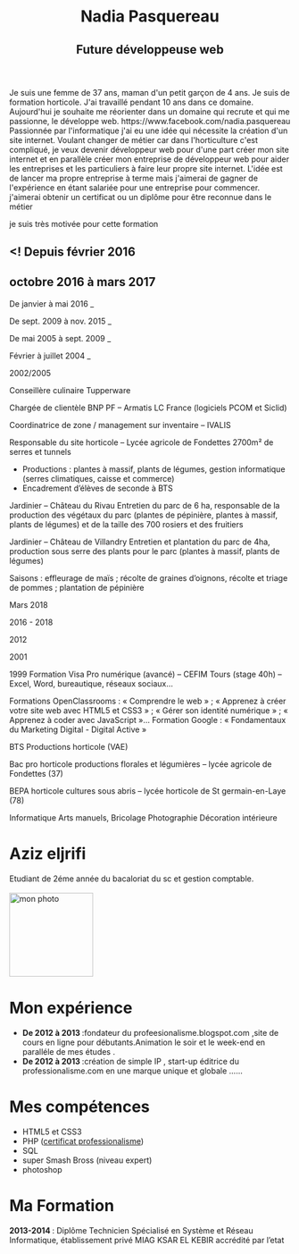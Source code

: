<header>
  <h1> Nadia Pasquereau </h1>
  <h2>  Future développeuse web </h2>
</header>

<body>
  <section>
    <p> Je suis une femme de 37 ans, maman d'un petit garçon de 4 ans. Je suis de formation horticole. J'ai travaillé pendant 10 ans dans ce domaine. Aujourd'hui je souhaite me réorienter dans un domaine qui recrute et qui me passionne, le développe web. 
      <a> https://www.facebook.com/nadia.pasquereau </a>
      Passionnée par l'informatique j'ai eu une idée qui nécessite la création d'un site internet. Voulant changer de métier car dans l'horticulture c'est compliqué, je veux devenir développeur web pour d'une part créer mon site internet et en parallèle créer mon entreprise de développeur web pour aider les entreprises et les particuliers à faire leur propre site internet. L'idée est de lancer ma propre entreprise à terme mais j'aimerai de gagner de l'expérience en étant salariée pour une entreprise pour commencer.
      j'aimerai obtenir un certificat ou un diplôme pour être reconnue dans le métier
   </p>
  </section>

  <article>
  </article>


</body>


<footer>
  <p> je suis très motivée pour cette formation
  </p>
</footer>

<! Depuis février 2016
-
octobre 2016 à mars 2017
-
De janvier à mai 2016
_

De sept. 2009 à nov. 2015
_


De mai 2005 à sept. 2009
_



Février à juillet 2004
_

2002/2005

Conseillère culinaire Tupperware

Chargée de clientèle BNP PF – Armatis LC France (logiciels PCOM et Siclid)


Coordinatrice de zone / management sur inventaire – IVALIS 


Responsable du site horticole – Lycée agricole de Fondettes 
2700m² de serres et tunnels
-	Productions : plantes à massif, plants de légumes, gestion informatique (serres climatiques, caisse et commerce)
-	Encadrement d’élèves de seconde à BTS

Jardinier – Château du Rivau 
Entretien du parc de 6 ha, responsable de la production des végétaux du parc (plantes de pépinière, plantes à massif, plants de légumes) et de la taille des 700 rosiers et des fruitiers

Jardinier – Château de Villandry
Entretien et plantation du parc de 4ha, production sous serre des plants pour le parc (plantes à massif, plants de légumes)

Saisons : effleurage de maïs ; récolte de graines d’oignons, récolte et triage de pommes ; plantation de pépinière


Mars 2018

2016 - 2018



2012

2001

1999
Formation Visa Pro numérique (avancé) – CEFIM Tours (stage 40h) – Excel, Word, bureautique, réseaux sociaux…

Formations OpenClassrooms : « Comprendre le web » ; « Apprenez à créer votre site web avec HTML5 et CSS3 » ; « Gérer son identité numérique » ; « Apprenez à coder avec JavaScript »…
Formation Google : « Fondamentaux du Marketing Digital - Digital Active » 

BTS Productions horticole (VAE) 

Bac pro horticole productions florales et légumières – lycée agricole de Fondettes (37)

BEPA horticole cultures sous abris – lycée horticole de St germain-en-Laye (78)


Informatique
Arts manuels, Bricolage
Photographie
Décoration intérieure




<html>   

<head>
  <meta charset="utf-8"/>
  <title>mon cv</title> 
</head>  
<body>
  <p><h1 font-family="arial">Aziz eljrifi</h1></p>
   Etudiant de 2éme année du bacaloriat du sc et gestion comptable.<br/><br/>
     <a href ="photo1.jpg"><img src="photo1.jpg"height="150" width="150" alt="mon photo"/></a>
<h1> Mon expérience </h1>
<ul>
<li><b>De 2012 à 2013 </b>:fondateur du profeesionalisme.blogspot.com ,site de cours en ligne pour débutants.Animation le soir et le week-end en paralléle de mes études .
</li>
<li><b>De 2012 à 2013 </b>:création de simple IP , start-up éditrice du professionalisme.com en une marque unique et globale ......</li>
</ul>
<h1> Mes compétences </h1>
<ul>
<li> HTML5 et CSS3
</li>
<li>PHP (<a href ="professionalisme.com">certificat professionalisme</a>)</li>
<li> SQL
</li>
<li> super Smash Bross (niveau expert)</li>
<li> photoshop
</li>
</ul>
<h1>Ma Formation </h1>
<p><b>2013-2014 </b>: Diplôme Technicien Spécialisé en Système et Réseau Informatique, établissement privé MIAG KSAR EL KEBIR accrédité par l’etat</p>
</body> 



</html> 
